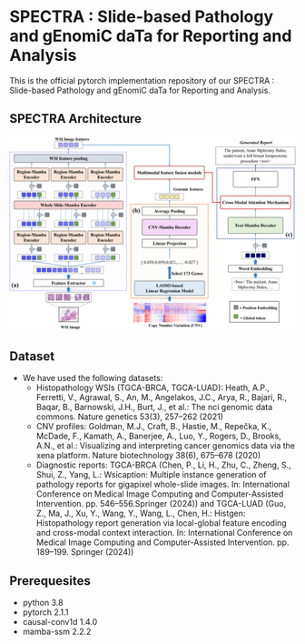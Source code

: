 # SPECTRA : Slide-based Pathology and gEnomiC daTa for Reporting and Analysis
This is the official pytorch implementation repository of our SPECTRA : Slide-based Pathology and gEnomiC daTa for Reporting and Analysis.

## SPECTRA Architecture
<div align="center">
  <img src="resource/Fig1.png"/>
</div>

## Dataset
- We have used the following datasets:
  -  Histopathology WSIs (TGCA-BRCA, TGCA-LUAD): Heath, A.P., Ferretti, V., Agrawal, S., An, M., Angelakos, J.C., Arya, R., Bajari, R., Baqar, B., Barnowski, J.H., Burt, J., et al.: The nci genomic data commons. Nature genetics 53(3), 257–262 (2021)
  -  CNV profiles: Goldman, M.J., Craft, B., Hastie, M., Repečka, K., McDade, F., Kamath, A., Banerjee, A., Luo, Y., Rogers, D., Brooks, A.N., et al.: Visualizing and interpreting cancer genomics data via the xena platform. Nature biotechnology 38(6), 675–678 (2020)
  -  Diagnostic reports: TGCA-BRCA (Chen, P., Li, H., Zhu, C., Zheng, S., Shui, Z., Yang, L.: Wsicaption: Multiple instance generation of pathology reports for gigapixel whole-slide images. In: International Conference on Medical Image Computing and Computer-Assisted Intervention. pp. 546–556.Springer (2024)) and TGCA-LUAD (Guo, Z., Ma, J., Xu, Y., Wang, Y., Wang, L., Chen, H.: Histgen: Histopathology report generation via local-global feature encoding and cross-modal context interaction. In: International Conference on Medical Image Computing and Computer-Assisted Intervention. pp. 189–199. Springer (2024)) 

## Prerequesites
- python 3.8
- pytorch 2.1.1
- causal-conv1d 1.4.0
- mamba-ssm 2.2.2
